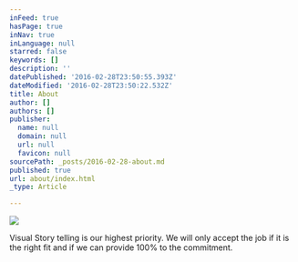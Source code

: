 ```yaml
---
inFeed: true
hasPage: true
inNav: true
inLanguage: null
starred: false
keywords: []
description: ''
datePublished: '2016-02-28T23:50:55.393Z'
dateModified: '2016-02-28T23:50:22.532Z'
title: About
author: []
authors: []
publisher:
  name: null
  domain: null
  url: null
  favicon: null
sourcePath: _posts/2016-02-28-about.md
published: true
url: about/index.html
_type: Article

---
```

![](https://the-grid-user-content.s3-us-west-2.amazonaws.com/1047019b-05e0-4112-9337-ae61291a8982.jpg)

Visual Story telling is our highest priority.  We will only accept the job if it is the right fit and if we can provide 100% to the commitment.